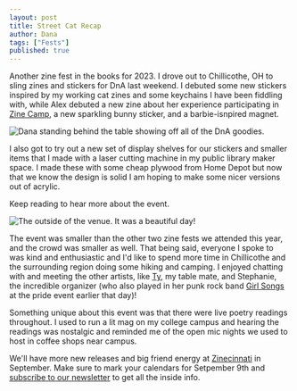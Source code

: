 ```yaml
---
layout: post
title: Street Cat Recap
author: Dana
tags: ["Fests"]
published: true
---
```


Another zine fest in the books for 2023. I drove out to Chillicothe, OH to sling zines and stickers for DnA last weekend. I debuted some new stickers inspired by my working cat zines and some keychains I have been fiddling with, while Alex debuted a new zine about her experience participating in [Zine Camp](https://www.dnaartists.net/2023/07/29/zine-camp-recap.html), a new sparkling bunny sticker, and a barbie-isnpired magnet.

![Dana standing behind the table showing off all of the DnA goodies.](/assets/img/post/2023_08_22_sczfrecap1.jpg)

I also got to try out a new set of display shelves for our stickers and smaller items that I made with a laser cutting machine in my public library maker space. I made these with some cheap plywood from Home Depot but now that we know the design is solid I am hoping to make some nicer versions out of acrylic.

Keep reading to hear more about the event.

<!--more-->

![The outside of the venue. It was a beautiful day!](/assets/img/post/2023_08_22_sczfrecap2.jpg)

The event was smaller than the other two zine fests we attended this year, and the crowd was smaller as well. That being said, everyone I spoke to was kind and enthusiastic and I'd like to spend more time in Chillicothe and the surrounding region doing some hiking and camping. I enjoyed chatting with and meeting the other artists, like [Ty](https://www.instagram.com/tjwwrites/), my table mate, and Stephanie, the incredible organizer (who also played in her punk rock band [Girl Songs](https://www.instagram.com/thegirlsongs/) at the pride event earlier that day)!

Something unique about this event was that there were live poetry readings throughout. I used to run a lit mag on my college campus and hearing the readings was nostalgic and reminded me of the open mic nights we used to host in coffee shops near campus. 

We'll have more new releases and big friend energy at [Zinecinnati](https://www.zinecinnati.com/) in September. Make sure to mark your calendars for Setpember 9th and [subscribe to our newsletter](https://pencilbooth.com/dna) to get all the inside info.
